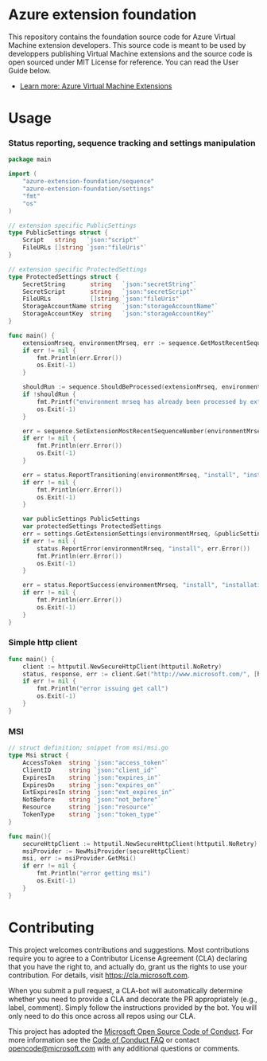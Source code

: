 # Azure extension foundation
This repository contains the foundation source code for Azure Virtual Machine extension developers.
This source code is meant to be used by developpers publishing Virtual Machine extensions and the source code is open sourced under MIT License for reference. You can read the User Guide below.

* [Learn more: Azure Virtual Machine Extensions](https://azure.microsoft.com/en-us/documentation/articles/virtual-machines-extensions-features/)

# Usage
### Status reporting, sequence tracking and settings manipulation

```go
package main

import (
	"azure-extension-foundation/sequence"
	"azure-extension-foundation/settings"
	"fmt"
	"os"
)

// extension specific PublicSettings
type PublicSettings struct {
	Script   string   `json:"script"`
	FileURLs []string `json:"fileUris"`
}

// extension specific ProtectedSettings
type ProtectedSettings struct {
	SecretString       string   `json:"secretString"`
	SecretScript       string   `json:"secretScript"`
	FileURLs           []string `json:"fileUris"`
	StorageAccountName string   `json:"storageAccountName"`
	StorageAccountKey  string   `json:"storageAccountKey"`
}

func main() {
	extensionMrseq, environmentMrseq, err := sequence.GetMostRecentSequenceNumber()
	if err != nil {
		fmt.Println(err.Error())
		os.Exit(-1)
	}

	shouldRun := sequence.ShouldBeProcessed(extensionMrseq, environmentMrseq)
	if !shouldRun {
		fmt.Printf("environment mrseq has already been processed by extension (environment mrseq : %v, extension mrseq : %v)\n", environmentMrseq, extensionMrseq)
		os.Exit(-1)
	}

	err = sequence.SetExtensionMostRecentSequenceNumber(environmentMrseq)
	if err != nil {
		fmt.Println(err.Error())
		os.Exit(-1)
	}

	err = status.ReportTransitioning(environmentMrseq, "install", "installation in progress")
	if err != nil {
		fmt.Println(err.Error())
		os.Exit(-1)
	}

	var publicSettings PublicSettings
	var protectedSettings ProtectedSettings
	err = settings.GetExtensionSettings(environmentMrseq, &publicSettings, &protectedSettings)
	if err != nil {
		status.ReportError(environmentMrseq, "install", err.Error())
		fmt.Println(err.Error())
		os.Exit(-1)
	}

	err = status.ReportSuccess(environmentMrseq, "install", "installation in complete")
	if err != nil {
		fmt.Println(err.Error())
		os.Exit(-1)
	}
}
```
### Simple http client
``` go
func main() {
	client := httputil.NewSecureHttpClient(httputil.NoRetry)
	status, response, err := client.Get("http://www.microsoft.com/", [header])
	if err != nil {
		fmt.Println("error issuing get call")
		os.Exit(-1)
	}
}
```

### MSI
``` go
// struct definition; snippet from msi/msi.go
type Msi struct {
	AccessToken  string `json:"access_token"`
	ClientID     string `json:"client_id"`
	ExpiresIn    string `json:"expires_in"`
	ExpiresOn    string `json:"expires_on"`
	ExtExpiresIn string `json:"ext_expires_in"`
	NotBefore    string `json:"not_before"`
	Resource     string `json:"resource"`
	TokenType    string `json:"token_type"`
}
```

``` go
func main(){
	secureHttpClient := httputil.NewSecureHttpClient(httputil.NoRetry)
	msiProvider := NewMsiProvider(secureHttpClient)
	msi, err := msiProvider.GetMsi()
	if err != nil {
		fmt.Println("error getting msi")
		os.Exit(-1)
	}
}
```

# Contributing

This project welcomes contributions and suggestions.  Most contributions require you to agree to a
Contributor License Agreement (CLA) declaring that you have the right to, and actually do, grant us
the rights to use your contribution. For details, visit https://cla.microsoft.com.

When you submit a pull request, a CLA-bot will automatically determine whether you need to provide
a CLA and decorate the PR appropriately (e.g., label, comment). Simply follow the instructions
provided by the bot. You will only need to do this once across all repos using our CLA.

This project has adopted the [Microsoft Open Source Code of Conduct](https://opensource.microsoft.com/codeofconduct/).
For more information see the [Code of Conduct FAQ](https://opensource.microsoft.com/codeofconduct/faq/) or
contact [opencode@microsoft.com](mailto:opencode@microsoft.com) with any additional questions or comments.
